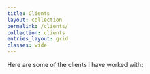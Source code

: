 ```yaml
---
title: Clients
layout: collection
permalink: /clients/
collection: clients
entries_layout: grid
classes: wide
---
```


Here are some of the clients I have worked with:
